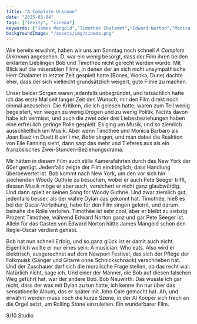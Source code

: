 ```yaml
---
title: "A Complete Unknown"
date: "2025-03-04"
tags: ["levity", "cinema"]
keywords: ["James Mangold","Timothée Chalamet","Edward Norton","Monica Barbaro"]
backgroundImage: "/assets/img/cinema.png"
---
```

Wie bereits erwähnt, haben wir uns am Sonntag noch schnell *A Complete Unknown* angesehen. D. war ein wenig besorgt, dass der Film ihren beiden erklärten Lieblingen Bob und Timothée nicht gerecht werden würde. Mit Blick auf die miserablen Filme, in denen der an sich nicht unsympathische Herr Chalamet in letzter Zeit gespielt hatte (Bones, Wonka, Dune) dachte eher, dass der sich vielleicht grundsätzlich weigert, gute Filme zu machen.

Unser beider Sorgen waren jedenfalls unbegründet, und tatsächlich hatte ich das erste Mal seit langer Zeit den Wunsch, mir den Film direkt noch einmal anzusehen. Die Kritiken, die ich gelesen hatte, waren zum Teil wenig begeistert, von wegen zu wenig Drogen und zu wenig Politik. Nichts davon habe ich vermisst, und auch die zwei oder drei Liebesbeziehungen haben eine erfreulich geringe Rolle gespielt. Es ging um Musik, und so ziemlich ausschließlich um Musik. Aber wenn Timothée und Monica Barbaro als Joan Baez im Duett *It ain’t me, Babe* singen, und man dabei die Reaktion von Elle Fanning sieht, dann sagt das mehr und Tieferes aus als ein französisches Zwei-Stunden-Beziehungsdrama.

Mir hätten in diesem Film auch stille Kamerafahrten durch das New York der 60er genügt. Jedenfalls zeigte der Film eindringlich, dass Handlung überbewertet ist. Bob kommt nach New York, um den vor sich hin siechenden Woody Guthrie zu besuchen, wobei er auch Pete Seeger trifft, dessen Musik möge er aber auch, versichert er nicht ganz glaubwürdig. Und dann spielt er seinen Song for Woody Guthrie. Und zwar ziemlich gut, jedenfalls besser, als der wahre Dylan das gekonnt hat. Timothée, hieß es bei der Oscar-Verleihung, habe für den Film singen gelernt, und darum beinahe die Rolle verloren. Timothée ist sehr cool, aber er bleibt zu siebzig Prozent Timothée, während Edward Norton ganz und gar Pete Seeger ist. Allein für das Casten von Edward Norton hätte James Mangold schon den Regie-Oscar verdient gehabt.

Bob hat nun schnell Erfolg, und so ganz glück ist er damit auch nicht. Eigentlich wollte er nur eines sein: A musician. Who eats. Also wird er elektrisch, ausgerechnet auf dem Newport Festival, das sich der Pflege der Folkmuisk (Sänger und Gitarre ohne Schnickschnack) verschrieben hat. Und der Zuschauer darf sich die moralische Frage stellen, ob das recht war. Natürlich nicht, sage ich. Und einer der Männer, die Bob auf diesen falschen Weg geführt hat, war der andere Bob. Bob Neuwirth. Das wusste ich gar nicht, dass der was mit Dylan zu tun hatte, ich kenne ihn nur über das sensationelle Album, das er später mit John Cale gemacht hat. Ah, und erwähnt werden muss noch die kurze Szene, in der Al Kooper sich frech an die Orgel setzt, um Rolling Stone einzuleiten. Ein wunderbarer Film.

9/10 Studio